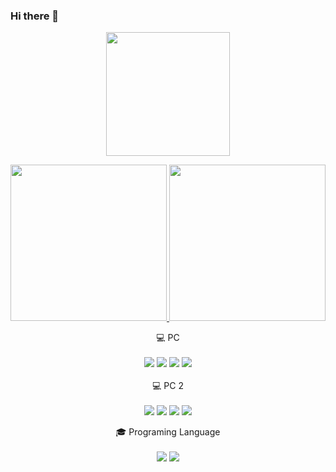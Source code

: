 ### Hi there 👋
<p align="center">
  <a href="https://github.com/vn7n24fzkq/github-profile-summary-cards">
    <img height="198px" src="https://github-profile-summary-cards.vercel.app/api/cards/profile-details?username=Mai0313&theme=radical" />
  </a>
</p>
<p align="center">
  <a href="https://github.com/vn7n24fzkq/github-profile-summary-cards">
    <img height="250px" src="https://github-profile-summary-cards.vercel.app/api/cards/productive-time?username=Mai0313&theme=radical" />
  </a>
  <a href="https://github.com/anuraghazra/github-readme-stats">
    <img height="250px" src="https://github-readme-stats.vercel.app/api/top-langs/?username=Mai0313&size_weight=0.5&count_weight=0.5&show_icons=true&theme=radical" />
  </a>
</p>

<p align='center'>
  💻 PC <br/><br/>
  <img src="https://img.shields.io/badge/windows-%230078D6.svg?&style=for-the-badge&logo=windows&logoColor=white" />
  <img src="https://img.shields.io/badge/intel-core%20i9%2013th-%230071C5.svg?&style=for-the-badge&logo=intel&logoColor=white" />
  <img src="https://img.shields.io/badge/RAM-64GB-%230071C5.svg?&style=for-the-badge&logoColor=white" />
  <img src="https://img.shields.io/badge/nvidia-gtx%203080-%2376B900.svg?&style=for-the-badge&logo=nvidia&logoColor=white" />
  <br/><br/> 💻 PC 2<br/><br/>
  <img src="https://img.shields.io/badge/Ubuntu-E95420?style=for-the-badge&logo=ubuntu&logoColor=white" />
  <img src="https://img.shields.io/badge/intel-core%20i9%209th-%230071C5.svg?&style=for-the-badge&logo=intel&logoColor=white" />
  <img src="https://img.shields.io/badge/RAM-32GB-%230071C5.svg?&style=for-the-badge&logoColor=white" />
  <img src="https://img.shields.io/badge/nvidia-gtx%204090-%2376B900.svg?&style=for-the-badge&logo=nvidia&logoColor=white" />
</p>

<p align='center'>
  🎓 Programing Language<br/><br/>
  <img src="https://img.shields.io/badge/Python-3776AB?style=for-the-badge&logo=python&logoColor=white" />
  <img src="https://img.shields.io/badge/PyTorch-EE4C2C?style=for-the-badge&logo=PyTorch&logoColor=white" />
</p>
